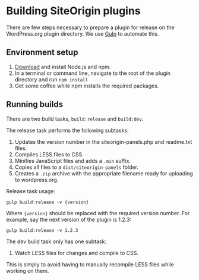 # Building SiteOrigin plugins

There are few steps necessary to prepare a plugin for release on the WordPress.org plugin directory. We use [Gulp](http://gulpjs.com/) to automate this.

## Environment setup

1) [Download](https://nodejs.org/download/) and install Node.js and npm.
2) In a terminal or command line, navigate to the root of the plugin directory and run `npm install`
3) Get some coffee while npm installs the required packages.

## Running builds

There are two build tasks, `build:release` and `build:dev`.

The release task performs the following subtasks:

1) Updates the version number in the siteorigin-panels.php and readme.txt files.
2) Compiles LESS files to CSS.
3) Minifies JavaScript files and adds a `.min` suffix.
4) Copies all files to a `dist/siteorigin-panels` folder.
5) Creates a `.zip` archive with the appropriate filename ready for uploading to wordpress.org.

Release task usage:

`gulp build:release -v {version}`

Where `{version}` should be replaced with the required version number.
For example, say the next version of the plugin is 1.2.3:

`gulp build:release -v 1.2.3`

The dev build task only has one subtask:

1) Watch LESS files for changes and compile to CSS.

This is simply to avoid having to manually recompile LESS files while working on them.